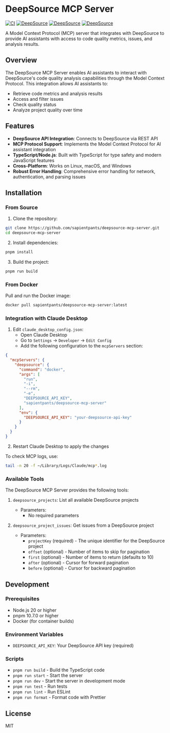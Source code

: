 # DeepSource MCP Server

[![CI](https://github.com/sapientpants/deepsource-mcp-server/actions/workflows/ci.yml/badge.svg)](https://github.com/sapientpants/deepsource-mcp-server/actions/workflows/ci.yml)
[![DeepSource](https://app.deepsource.com/gh/sapientpants/deepsource-mcp-server.svg/?label=code+coverage&show_trend=true&token=9XrIHVVGs9oZ-6fFSOPah2Ws)](https://app.deepsource.com/gh/sapientpants/deepsource-mcp-server/)
[![DeepSource](https://app.deepsource.com/gh/sapientpants/deepsource-mcp-server.svg/?label=active+issues&show_trend=true&token=9XrIHVVGs9oZ-6fFSOPah2Ws)](https://app.deepsource.com/gh/sapientpants/deepsource-mcp-server/)
[![DeepSource](https://app.deepsource.com/gh/sapientpants/deepsource-mcp-server.svg/?label=resolved+issues&show_trend=true&token=9XrIHVVGs9oZ-6fFSOPah2Ws)](https://app.deepsource.com/gh/sapientpants/deepsource-mcp-server/)

A Model Context Protocol (MCP) server that integrates with DeepSource to provide AI assistants with access to code quality metrics, issues, and analysis results.

## Overview

The DeepSource MCP Server enables AI assistants to interact with DeepSource's code quality analysis capabilities through the Model Context Protocol. This integration allows AI assistants to:

* Retrieve code metrics and analysis results
* Access and filter issues
* Check quality status
* Analyze project quality over time

## Features

* **DeepSource API Integration**: Connects to DeepSource via REST API
* **MCP Protocol Support**: Implements the Model Context Protocol for AI assistant integration
* **TypeScript/Node.js**: Built with TypeScript for type safety and modern JavaScript features
* **Cross-Platform**: Works on Linux, macOS, and Windows
* **Robust Error Handling**: Comprehensive error handling for network, authentication, and parsing issues

## Installation

### From Source

1. Clone the repository:
```bash
git clone https://github.com/sapientpants/deepsource-mcp-server.git
cd deepsource-mcp-server
```

2. Install dependencies:
```bash
pnpm install
```

3. Build the project:
```bash
pnpm run build
```

### From Docker

Pull and run the Docker image:
```bash
docker pull sapientpants/deepsource-mcp-server:latest
```

### Integration with Claude Desktop

1. Edit `claude_desktop_config.json`:
   - Open Claude Desktop
   - Go to `Settings` -> `Developer` -> `Edit Config`
   - Add the following configuration to the `mcpServers` section:

```json
{
  "mcpServers": {
    "deepsource": {
      "command": "docker",
      "args": [
        "run",
        "-i",
        "--rm",
        "-e",
        "DEEPSOURCE_API_KEY",
        "sapientpants/deepsource-mcp-server"
      ],
      "env": {
        "DEEPSOURCE_API_KEY": "your-deepsource-api-key"
      }
    }
  }
}
```

2. Restart Claude Desktop to apply the changes

To check MCP logs, use:
```bash
tail -n 20 -f ~/Library/Logs/Claude/mcp*.log
```

### Available Tools

The DeepSource MCP Server provides the following tools:

1. `deepsource_projects`: List all available DeepSource projects
   * Parameters:
     * No required parameters

2. `deepsource_project_issues`: Get issues from a DeepSource project
   * Parameters:
     * `projectKey` (required) - The unique identifier for the DeepSource project
     * `offset` (optional) - Number of items to skip for pagination
     * `first` (optional) - Number of items to return (defaults to 10)
     * `after` (optional) - Cursor for forward pagination
     * `before` (optional) - Cursor for backward pagination

## Development

### Prerequisites

* Node.js 20 or higher
* pnpm 10.7.0 or higher
* Docker (for container builds)

### Environment Variables

* `DEEPSOURCE_API_KEY`: Your DeepSource API key (required)

### Scripts

* `pnpm run build` - Build the TypeScript code
* `pnpm run start` - Start the server
* `pnpm run dev` - Start the server in development mode
* `pnpm run test` - Run tests
* `pnpm run lint` - Run ESLint
* `pnpm run format` - Format code with Prettier

## License

MIT 